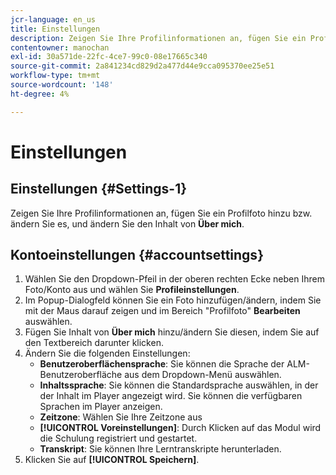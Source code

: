 ```yaml
---
jcr-language: en_us
title: Einstellungen
description: Zeigen Sie Ihre Profilinformationen an, fügen Sie ein Profilfoto hinzu bzw. ändern Sie es und ändern Sie den Inhalt von "Über mich".
contentowner: manochan
exl-id: 30a571de-22fc-4ce7-99c0-08e17665c340
source-git-commit: 2a841234cd829d2a477d44e9cca095370ee25e51
workflow-type: tm+mt
source-wordcount: '148'
ht-degree: 4%

---
```


# Einstellungen

## Einstellungen {#Settings-1}

Zeigen Sie Ihre Profilinformationen an, fügen Sie ein Profilfoto hinzu bzw. ändern Sie es, und ändern Sie den Inhalt von **Über mich**.

## Kontoeinstellungen {#accountsettings}

1. Wählen Sie den Dropdown-Pfeil in der oberen rechten Ecke neben Ihrem Foto/Konto aus und wählen Sie **Profileinstellungen**.
1. Im Popup-Dialogfeld können Sie ein Foto hinzufügen/ändern, indem Sie mit der Maus darauf zeigen und im Bereich &quot;Profilfoto&quot; **Bearbeiten** auswählen.
1. Fügen Sie Inhalt von **Über mich** hinzu/ändern Sie diesen, indem Sie auf den Textbereich darunter klicken.
1. Ändern Sie die folgenden Einstellungen:
   * **Benutzeroberflächensprache**: Sie können die Sprache der ALM-Benutzeroberfläche aus dem Dropdown-Menü auswählen.
   * **Inhaltssprache**: Sie können die Standardsprache auswählen, in der der Inhalt im Player angezeigt wird. Sie können die verfügbaren Sprachen im Player anzeigen.
   * **Zeitzone**: Wählen Sie Ihre Zeitzone aus
   * **[!UICONTROL Voreinstellungen]**: Durch Klicken auf das Modul wird die Schulung registriert und gestartet.
   * **Transkript**: Sie können Ihre Lerntranskripte herunterladen.
1. Klicken Sie auf **[!UICONTROL Speichern]**.
